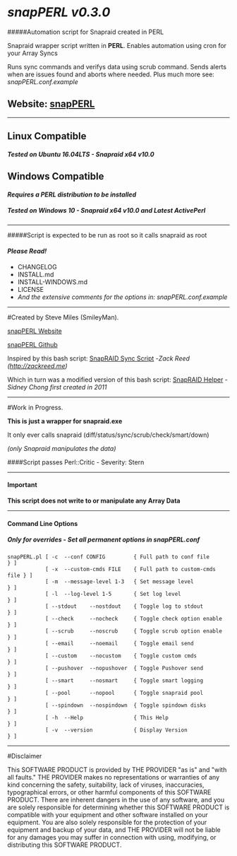 # _*snapPERL v0.3.0*_

#####Automation script for Snapraid created in PERL

 Snapraid wrapper script written in **PERL**. Enables automation using cron for your Array Syncs

 Runs sync commands and verifys data using scrub command. Sends alerts when are issues found
 and aborts where needed. Plus much more see: _snapPERL.conf.example_

## Website: [snapPERL](http://snapperl.stevemiles.me.uk/ "snapPERL")

---

## Linux Compatible
##### Tested on Ubuntu 16.04LTS - Snapraid x64 v10.0

## Windows Compatible 
#### _Requires a PERL distribution to be installed_
##### Tested on Windows 10 - Snapraid x64 v10.0 and Latest ActivePerl 
 
--- 
 
#####Script is expected to be run as root so it calls snapraid as root

#### _Please Read!_

* CHANGELOG
* INSTALL.md
* INSTALL-WINDOWS.md
* LICENSE
* _And the extensive comments for the options in: snapPERL.conf.example_

---

#Created by Steve Miles (SmileyMan). 

[snapPERL Website](http://snapperl.stevemiles.me.uk/ "snapPERL Website")

[snapPERL Github](https://github.com/SmileyMan/snapPERL/ "snapPERL Github")


Inspired by this bash script: [SnapRAID Sync Script](http://zackreed.me/articles/83-updated-snapraid-sync-script) 
-_Zack Reed (http://zackreed.me)_

Which in turn was a modified version of this bash script: [SnapRAID Helper](https://gist.github.com/bfg100k/87a1bbccf4f15d963ff7) 
-_Sidney Chong first created in 2011_

---

#Work in Progress.

**This is just a wrapper for snapraid.exe**

It only ever calls snapraid (diff/status/sync/scrub/check/smart/down)

_(only Snapraid manipulates the data)_

####Script passes Perl::Critic - Severity: Stern

---

#### Important

__This script does not write to or manipulate any Array Data__

---

#### Command Line Options
##### Only for overrides - Set all permanent options in snapPERL.conf

    snapPERL.pl [ -c  --conf CONFIG         { Full path to conf file        } ]
                [ -x  --custom-cmds FILE    { Full path to custom-cmds file } ]
                [ -m  --message-level 1-3   { Set message level             } ]
                [ -l  --log-level 1-5       { Set log level                 } ]
                [ --stdout    --nostdout    { Toggle log to stdout          } ]
                [ --check     --nocheck     { Toggle check option enable    } ]
                [ --scrub     --noscrub     { Toggle scrub option enable    } ]
                [ --email     --noemail     { Toggle email send             } ]
                [ --custom    --nocustom    { Toggle custom cmds            } ]
                [ --pushover  --nopushover  { Toggle Pushover send          } ]
                [ --smart     --nosmart     { Toggle smart logging          } ]
                [ --pool      --nopool      { Toggle snapraid pool          } ]
                [ --spindown  --nospindown  { Toggle spindown disks         } ]
                [ -h  --Help                { This Help                     } ]
                [ -v  --version             { Display Version               } ]

---

#Disclaimer

This SOFTWARE PRODUCT is provided by THE PROVIDER "as is" and "with all faults." 
THE PROVIDER makes no representations or warranties of any kind concerning the safety, 
suitability, lack of viruses, inaccuracies, typographical errors, or other harmful 
components of this SOFTWARE PRODUCT. There are inherent dangers in the use of any software,
and you are solely responsible for determining whether this SOFTWARE PRODUCT is compatible
with your equipment and other software installed on your equipment. You are also solely
responsible for the protection of your equipment and backup of your data, and THE PROVIDER
will not be liable for any damages you may suffer in connection with using, modifying, or 
distributing this SOFTWARE PRODUCT. 

